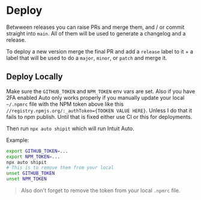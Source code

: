 # Deploy

Betwween releases you can raise PRs and merge them, and / or commit straight into `main`. All of them will be used to generate a changelog and a release.

To deploy a new version merge the final PR and add a `release` label to it + a label that will be used to do a `major`, `minor`, or `patch` and merge it.

## Deploy Locally

Make sure the `GITHUB_TOKEN` and `NPM_TOKEN` env vars are set. Also if you have 2FA enabled Auto only works properly if you manually update your local `~/.npmrc` file with the NPM token above like this `//registry.npmjs.org/:_authToken={TOOKEN VALUE HERE}`. Unless I do that it fails to npm publish. Until that is fixed either use CI or this for deployments.

Then run `npx auto shipit` which will run Intuit Auto.

Example:

```bash
export GITHUB_TOKEN=...
export NPM_TOKEN=...
npx auto shipit
# This is to remove them from your local
unset GITHUB_TOKEN
unset NPM_TOKEN
```

> Also don't forget to remove the token from your local `.npmrc` file.

